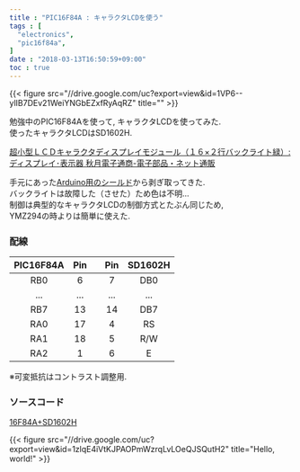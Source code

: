 ```yaml
---
title : "PIC16F84A : キャラクタLCDを使う"
tags : [
  "electronics",
  "pic16f84a",
]
date : "2018-03-13T16:50:59+09:00"
toc : true
---
```


{{< figure src="//drive.google.com/uc?export=view&id=1VP6--ylIB7DEv21WeiYNGbEZxfRyAqRZ" title="" >}}

勉強中のPIC16F84Aを使って, キャラクタLCDを使ってみた.   
使ったキャラクタLCDはSD1602H. 
<!--more-->

[超小型ＬＣＤキャラクタディスプレイモジュール（１６×２行バックライト緑）: ディスプレイ･表示器 秋月電子通商-電子部品・ネット通販](http://akizukidenshi.com/catalog/g/gP-01675/)

手元にあった[Arduino用のシールド](https://www.amazon.co.jp/exec/obidos/ASIN/B009AQ2FAI/nandemotukuty-22/ref=nosim/)から剥ぎ取ってきた.   
バックライトは故障した（させた）ため色は不明...   
制御は典型的なキャラクタLCDの制御方式とたぶん同じため,   
YMZ294の時よりは簡単に使えた.   

### 配線

| PIC16F84A | Pin |  | Pin | SD1602H |
| :-: | :-: | :-: | :-: | :-: |
| RB0 | 6 |  | 7 | DB0 |
| ... | ... |  | ... | ... |
| RB7 | 13 |  | 14 | DB7 |
| RA0 | 17 |  | 4 | RS |
| RA1 | 18 |  | 5 | R/W |
| RA2 | 1 |  | 6 | E |

※可変抵抗はコントラスト調整用.   

### ソースコード  
[16F84A+SD1602H](https://gist.github.com/ha2zakura/8ed5ebd4295027b7969c8a1ca49f7cfc)

{{< figure src="//drive.google.com/uc?export=view&id=1zlqE4iVtKJPAOPmWzrqLvLOeQJSQutH2" title="Hello, world!" >}}


